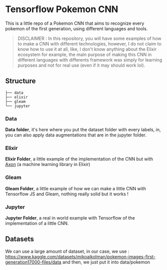 # Tensorflow Pokemon CNN

This is a little repo of a Pokemon CNN that aims to recognize every pokemon of the first generation, using different languages and tools.

> DISCLAIMER : In this repository, you will have some examples of how to make a CNN with different technologies, however, I do not claim to know how to use it at all, like, I don't know anything about the Elixir ecosystem for example, the main purpose of making this CNN in different languages with differents framework was simply for learning purposes and not for real use (even if it may should work lol).

## Structure


```
├── data 
├── elixir
├── gleam
└── jupyter
```

### Data

**Data folder**, it's here where you put the dataset folder with every labels, in, you can also apply data augmentations that are in the jupyter folder.

### Elixir

**Elixir Folder**, a little example of the implementation of the CNN but with [Axon](https://github.com/elixir-nx/axon) (a machine learning library in Elixir)

### Gleam

**Gleam Folder**, a little example of how we can make a little CNN with Tensorflow JS and Gleam, nothing really solid but it works !

### Jupyter

**Jupyter Folder**, a real in world example with Tensorflow of the implementation of a little CNN.


## Datasets 

We can use a large amount of dataset, in our case, we use : 
https://www.kaggle.com/datasets/mikoajkolman/pokemon-images-first-generation17000-files/data
and then, we just put it into data/pokemon
